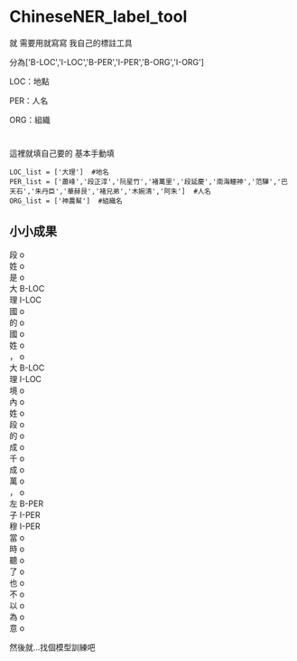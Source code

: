 # ChineseNER_label_tool


就 需要用就寫寫 我自己的標註工具

分為['B-LOC','I-LOC','B-PER','I-PER','B-ORG','I-ORG']

LOC：地點

PER：人名

ORG：組織

#

這裡就填自己要的 基本手動填

```yo
LOC_list = ['大理']  #地名  
PER_list = ['蕭峰','段正淳','阮星竹','褚萬里','段延慶','南海鱷神','范驊','巴天石','朱丹臣','華赫艮','褚兄弟','木婉清','阿朱']  #人名  
ORG_list = ['神農幫']  #組織名
```

## 小小成果

段 o  
姓 o  
是 o  
大 B-LOC  
理 I-LOC  
國 o  
的 o  
國 o  
姓 o  
， o  
大 B-LOC  
理 I-LOC  
境 o  
內 o  
姓 o  
段 o  
的 o  
成 o  
千 o  
成 o  
萬 o  
， o  
左 B-PER  
子 I-PER  
穆 I-PER  
當 o  
時 o  
聽 o  
了 o  
也 o  
不 o  
以 o  
為 o  
意 o  

然後就...找個模型訓練吧
